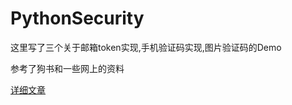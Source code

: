 # PythonSecurity

这里写了三个关于邮箱token实现,手机验证码实现,图片验证码的Demo

参考了狗书和一些网上的资料

[详细文章](http://flywinky.top/2017/11/04/%E5%87%A0%E7%A7%8D%E5%BC%80%E5%8F%91%E6%97%B6%E5%AE%89%E5%85%A8%E9%AA%8C%E8%AF%81%E7%9A%84%E5%AE%9E%E7%8E%B0/)